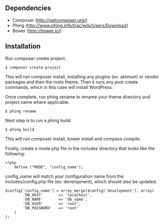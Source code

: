 
## Dependencies
* Composer (http://getcomposer.org/)
* Phing (http://www.phing.info/trac/wiki/Users/Download)
* Bower (http://bower.io/)

## Installation
Run composer create project.

    $ composer create-project

This will run composer install, installing any plugins (ex. akimset) or vendor packages and then the roots theme.  Then it runs any post create commands, which in this case will install WordPress.

Once complete, run phing rename to rename your theme directory and project name where applicable.

    $ phing rename

Next step is to run a phing build.

    $ phing build

This will run composer install, bower install and compass compile.

Finally, create a mode.php file in the includes directory that looks like the following:

    <?php
    	define ("MODE", "config_name");

config_name will match your configuration name from the includes/config.php file (ex: development), which should also be updated.


    $config['config_name'] = array_merge($config['development'], array(
    		'DB_HOST'   	=> 'localhost',
    		'DB_NAME' 		=> 'db_name',
    		'DB_USER' 		=> 'root',
    		'DB_PASSWORD' 	=> 'root'
    	)
    );
